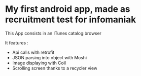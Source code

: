 # My first android app, made as recruitment test for infomaniak

This App consists in an ITunes catalog browser

It features : 
  - Api calls with retrofit 
  - JSON parsing into object with Moshi 
  - Image displaying with Coil
  - Scrolling screen thanks to a recycler view
